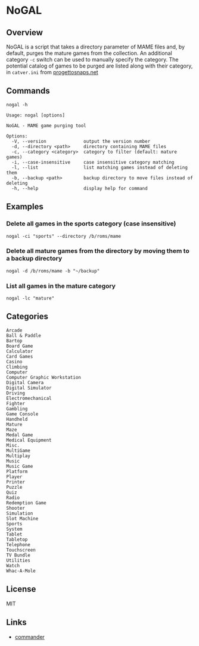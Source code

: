 # NoGAL

## Overview

NoGAL is a script that takes a directory parameter of MAME files and, by default, purges the mature games from the collection.  An additional category `-c` switch can be used to manually specify the category.  The potential catalog of games to be purged are listed along with their category, in `catver.ini` from [progettosnaps.net](https://www.progettosnaps.net/catver/)


## Commands

```shell
nogal -h
```
```text
Usage: nogal [options]

NoGAL - MAME game purging tool

Options:
  -V, --version              output the version number
  -d, --directory <path>     directory containing MAME files
  -c, --category <category>  category to filter (default: mature games)
  -i, --case-insensitive     case insensitive category matching
  -l, --list                 list matching games instead of deleting them
  -b, --backup <path>        backup directory to move files instead of deleting
  -h, --help                 display help for command
```

## Examples

### Delete all games in the sports category (case insensitive) 

```shell
nogal -ci "sports" --directory /b/roms/mame
```

### Delete all mature games from the directory by moving them to a backup directory

```shell
nogal -d /b/roms/mame -b "~/backup"
```

### List all games in the mature category

```shell
nogal -lc "mature"
```

## Categories

```text
Arcade
Ball & Paddle
Bartop
Board Game
Calculator
Card Games
Casino
Climbing
Computer
Computer Graphic Workstation
Digital Camera
Digital Simulator
Driving
Electromechanical
Fighter
Gambling
Game Console
Handheld
Mature
Maze
Medal Game
Medical Equipment
Misc.
MultiGame
Multiplay
Music
Music Game
Platform
Player
Printer
Puzzle
Quiz
Radio
Redemption Game
Shooter
Simulation
Slot Machine
Sports
System
Tablet
Tabletop
Telephone
Touchscreen
TV Bundle
Utilities
Watch
Whac-A-Mole
```

## License

MIT

## Links

* [commander]()

